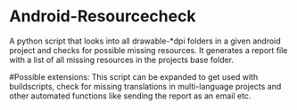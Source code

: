 Android-Resourcecheck
===================

A python script that looks into all drawable-*dpi folders in a given android project and checks for possible missing resources. It generates a report file with a list of all missing resources in the projects base folder.

#Possible extensions:
This script can be expanded to get used with buildscripts, check for missing translations in multi-language projects and other automated functions like sending the report as an email etc.
